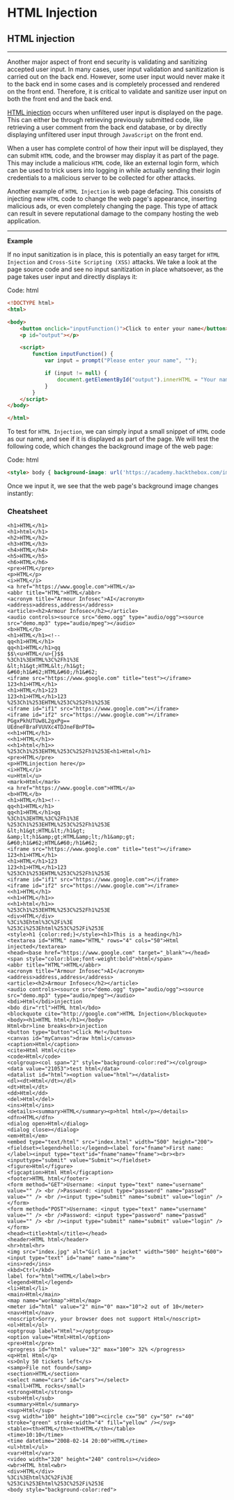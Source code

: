 # HTML Injection

## HTML injection

***

Another major aspect of front end security is validating and sanitizing accepted user input. In many cases, user input validation and sanitization is carried out on the back end. However, some user input would never make it to the back end in some cases and is completely processed and rendered on the front end. Therefore, it is critical to validate and sanitize user input on both the front end and the back end.

[HTML injection](https://owasp.org/www-project-web-security-testing-guide/latest/4-Web_Application_Security_Testing/11-Client-side_Testing/03-Testing_for_HTML_Injection) occurs when unfiltered user input is displayed on the page. This can either be through retrieving previously submitted code, like retrieving a user comment from the back end database, or by directly displaying unfiltered user input through `JavaScript` on the front end.

When a user has complete control of how their input will be displayed, they can submit `HTML` code, and the browser may display it as part of the page. This may include a malicious `HTML` code, like an external login form, which can be used to trick users into logging in while actually sending their login credentials to a malicious server to be collected for other attacks.

Another example of `HTML Injection` is web page defacing. This consists of injecting new `HTML` code to change the web page's appearance, inserting malicious ads, or even completely changing the page. This type of attack can result in severe reputational damage to the company hosting the web application.

***

**Example**

If no input sanitization is in place, this is potentially an easy target for `HTML Injection` and `Cross-Site Scripting (XSS)` attacks. We take a look at the page source code and see no input sanitization in place whatsoever, as the page takes user input and directly displays it:

Code: html

```html
<!DOCTYPE html>
<html>

<body>
    <button onclick="inputFunction()">Click to enter your name</button>
    <p id="output"></p>

    <script>
        function inputFunction() {
            var input = prompt("Please enter your name", "");

            if (input != null) {
                document.getElementById("output").innerHTML = "Your name is " + input;
            }
        }
    </script>
</body>

</html>
```

To test for `HTML Injection`, we can simply input a small snippet of `HTML` code as our name, and see if it is displayed as part of the page. We will test the following code, which changes the background image of the web page:

Code: html

```html
<style> body { background-image: url('https://academy.hackthebox.com/images/logo.svg'); } </style>
```

Once we input it, we see that the web page's background image changes instantly:



### Cheatsheet

```
<h1>HTML</h1>
<h1>html</h1>
<h2>HTML</h2>
<h3>HTML</h3>
<h4>HTML</h4>
<h5>HTML</h5>
<h6>HTML</h6>
<pre>HTML</pre>
<p>HTML</p>
<i>HTML</i>
<a href="https://www.google.com">HTML</a>
<abbr title="HTML">HTML</abbr>
<acronym title="Armour Infosec">AI</acronym>
<address>address,address</address>
<article><h2>Armour Infosec</h2></article>
<audio controls><source src="demo.ogg" type="audio/ogg"><source src="demo.mp3" type="audio/mpeg"></audio>
<b>HTML</b>
<h1>HTML</h1><!--
qq<h1>HTML</h1>
qq<h1>HTML</h1>qq
$$\<u>HTML</u>{}$$
%3Ch1%3EHTML%3C%2Fh1%3E
&lt;h1&gt;HTML&lt;/h1&gt;
&#60;h1&#62;HTML&#60;/h1&#62;
<iframe src="https://www.google.com" title="test"></iframe>
123<h1>HTML</h1>
<h1>HTML</h1>123
123<h1>HTML</h1>123
%253Ch1%253EHTML%253C%252Fh1%253E
<iframe id="if1" src="https://www.google.com"></iframe>
<iframe id="if2" src="https://www.google.com"></iframe>
PGgxPkhUTUw8L2gxPg==
UEdneFBraFVUVXc4TDJneFBnPT0=
<<h1>HTML</h1>
<<h1>HTML</h1>>
<<h1>html</h1>>
%253Ch1%253EHTML%253C%252Fh1%253E<h1>Html</h1>
<pre>HTML</pre>
<p>HTMLinjection here</p>
<i>HTML</i>
<u>Html</u>
<mark>Html</mark>
<a href="https://www.google.com">HTML</a>
<b>HTML</b>
<h1>HTML</h1><!--
qq<h1>HTML</h1>
qq<h1>HTML</h1>qq
%3Ch1%3EHTML%3C%2Fh1%3E
%253Ch1%253EHTML%253C%252Fh1%253E
&lt;h1&gt;HTML&lt;/h1&gt;
&amp;lt;h1&amp;gt;HTML&amp;lt;/h1&amp;gt;
&#60;h1&#62;HTML&#60;/h1&#62;
<iframe src="https://www.google.com" title="test"></iframe>
123<h1>HTML</h1>
<h1>HTML</h1>123
123<h1>HTML</h1>123
%253Ch1%253EHTML%253C%252Fh1%253E
<iframe id="if1" src="https://www.google.com"></iframe>
<iframe id="if2" src="https://www.google.com"></iframe>
<<h1>HTML</h1>
<<h1>HTML</h1>>
<<h1>html</h1>>
%253Ch1%253EHTML%253C%252Fh1%253E
<div>HTML</div>
%3Ci%3Ehtml%3C%2Fi%3E
%253Ci%253Ehtml%253C%252Fi%253E
<style>h1 {color:red;}</style><h1>This is a heading</h1>
<textarea id="HTML" name="HTML" rows="4" cols="50">Html injected</textarea>
<head><base href="https://www.google.com" target="_blank"></head>
<span style="color:blue;font-weight:bold">html</span>
<abbr title="HTML">HTML</abbr>
<acronym title="Armour Infosec">AI</acronym>
<address>address,address</address>
<article><h2>Armour Infosec</h2></article>
<audio controls><source src="demo.ogg" type="audio/ogg"><source src="demo.mp3" type="audio/mpeg"></audio>
<bdi>Html</bdi>injection
<bdo dir="rtl">HTML html</bdo>
<blockquote cite="http://google.com">HTML Injection</blockquote>
<body><h1>HTML html</h1></body>
Html<br>line breaks<br>injection
<button type="button">Click Me!</button> 
<canvas id="myCanvas">draw htmli</canvas>
<caption>Html</caption>
<cite>Html Html</cite> 
<code>Html</code>
<colgroup><col span="2" style="background-color:red"></colgroup>
<data value="21053">test html</data>
<datalist id="html"><option value="html"></datalist>
<dl><dt>Html</dt></dl>
<dt>Html</dt>
<dd>Html</dd>
<del>Html</del>
<ins>Html</ins>
<details><summary>HTML</summary><p>html html</p></details>
<dfn>HTML</dfn>
<dialog open>Html</dialog> 
<dialog close></dialog>
<em>Html</em>
<embed type="text/html" src="index.html" width="500" height="200"> 
<fieldset><legend>hello:</legend><label for="fname">First name:</label><input type="text"id="fname"name="fname"><br><br><inputtype="submit" value="Submit"></fieldset>
<figure>Html</figure>
<figcaption>Html Html</figcaption>
<footer>HTML html</footer>
<form method="GET">Username: <input type="text" name="username" value="" /> <br />Password: <input type="password" name="passwd" value="" /> <br /><input type="submit" name="submit" value="login" /></form>
<form method="POST">Username: <input type="text" name="username" value="" /> <br />Password: <input type="password" name="passwd" value="" /> <br /><input type="submit" name="submit" value="login" /></form>
<head><title>html</title></head>
<header>HTML html</header>
<hr>html<hr>
<img src="index.jpg" alt="Girl in a jacket" width="500" height="600">
<input type="text" id="name" name="name">
<ins>red</ins>
<kbd>Ctrl</kbd>
label for="html">HTML</label><br>
<legend>Html</legend>
<li>Html</li>
<main>Html</main>
<map name="workmap">Html</map>
<meter id="html" value="2" min="0" max="10">2 out of 10</meter>
<nav>Html</nav>
<noscript>Sorry, your browser does not support Html</noscript>
<ol>Html</ol>
<optgroup label="Html"></optgroup>
<option value="Html>Html</option>
<pre>Html</pre>
<progress id="html" value="32" max="100"> 32% </progress>
<q>Html Html</q>
<s>Only 50 tickets left</s>
<samp>File not found</samp>
<section>HTML</section>
<select name="cars" id="cars"></select>
<small>HTML rocks</small>
<strong>Html</strong>
<sub>Html</sub>
<summary>Html</summary>
<sup>Html</sup>
<svg width="100" height="100"><circle cx="50" cy="50" r="40" stroke="green" stroke-width="4" fill="yellow" /></svg>
<table><th>HTML</th><th>HTML</th></table>
<time>10:10</time>
<time datetime="2008-02-14 20:00">HTML</time>
<ul>html</ul>
<var>Html</var>
<video width="320" height="240" controls></video>
<wbr>HTML html<wbr>
<div>HTML</div>
%3Ci%3Ehtml%3C%2Fi%3E
%253Ci%253Ehtml%253C%252Fi%253E
<body style="background-color:red">
```
